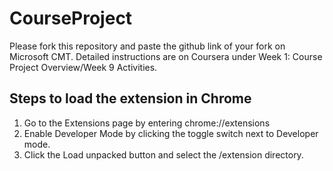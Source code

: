 # CourseProject

Please fork this repository and paste the github link of your fork on Microsoft CMT. Detailed instructions are on Coursera under Week 1: Course Project Overview/Week 9 Activities.


## Steps to load the extension in Chrome
1. Go to the Extensions page by entering chrome://extensions
2. Enable Developer Mode by clicking the toggle switch next to Developer mode. 
3. Click the Load unpacked button and select the /extension directory.